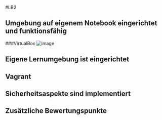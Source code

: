#LB2
## Umgebung auf eigenem Notebook eingerichtet und funktionsfähig
###VirtualBox
![image](https://user-images.githubusercontent.com/125886145/221588621-c52ee546-af19-4caa-9dbb-9c418d112c6e.png)


## Eigene Lernumgebung ist eingerichtet

## Vagrant

## Sicherheitsaspekte sind implementiert

## Zusätzliche Bewertungspunkte

